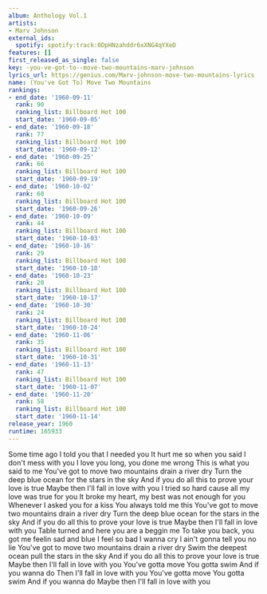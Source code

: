 ```yaml
---
album: Anthology Vol.1
artists:
- Marv Johnson
external_ids:
  spotify: spotify:track:0DpHNzahddr6xXNG4qYXeD
features: []
first_released_as_single: false
key: -you-ve-got-to--move-two-mountains-marv-johnson
lyrics_url: https://genius.com/Marv-johnson-move-two-mountains-lyrics
name: (You've Got To) Move Two Mountains
rankings:
- end_date: '1960-09-11'
  rank: 90
  ranking_list: Billboard Hot 100
  start_date: '1960-09-05'
- end_date: '1960-09-18'
  rank: 77
  ranking_list: Billboard Hot 100
  start_date: '1960-09-12'
- end_date: '1960-09-25'
  rank: 66
  ranking_list: Billboard Hot 100
  start_date: '1960-09-19'
- end_date: '1960-10-02'
  rank: 60
  ranking_list: Billboard Hot 100
  start_date: '1960-09-26'
- end_date: '1960-10-09'
  rank: 44
  ranking_list: Billboard Hot 100
  start_date: '1960-10-03'
- end_date: '1960-10-16'
  rank: 29
  ranking_list: Billboard Hot 100
  start_date: '1960-10-10'
- end_date: '1960-10-23'
  rank: 20
  ranking_list: Billboard Hot 100
  start_date: '1960-10-17'
- end_date: '1960-10-30'
  rank: 24
  ranking_list: Billboard Hot 100
  start_date: '1960-10-24'
- end_date: '1960-11-06'
  rank: 35
  ranking_list: Billboard Hot 100
  start_date: '1960-10-31'
- end_date: '1960-11-13'
  rank: 47
  ranking_list: Billboard Hot 100
  start_date: '1960-11-07'
- end_date: '1960-11-20'
  rank: 58
  ranking_list: Billboard Hot 100
  start_date: '1960-11-14'
release_year: 1960
runtime: 165933
---
```

Some time ago I told you that I needed you
It hurt me so when you said I don't mess with you
I love you long, you done me wrong
This is what you said to me
You've got to move two mountains drain a river dry
Turn the deep blue ocean for the stars in the sky
And if you do all this to prove your love is true
Maybe then I'll fall in love with you
I tried so hard cause all my love was true for you
It broke my heart, my best was not enough for you
Whenever I asked you for a kiss
You always told me this
You've got to move two mountains drain a river dry
Turn the deep blue ocean for the stars in the sky
And if you do all this to prove your love is true
Maybe then I'll fall in love with you
Table turned and here you are a beggin me
To take you back, you got me feelin sad and blue
I feel so bad I wanna cry
I ain't gonna tell you no lie
You've got to move two mountains drain a river dry
Swim the deepest ocean pull the stars in the sky
And if you do all this to prove your love is true
Maybe then I'll fall in love with you
You've gotta move
You gotta swim
And if you wanna do
Then I'll fall in love with you
You've gotta move
You gotta swim
And if you wanna do
Maybe then I'll fall in love with you
